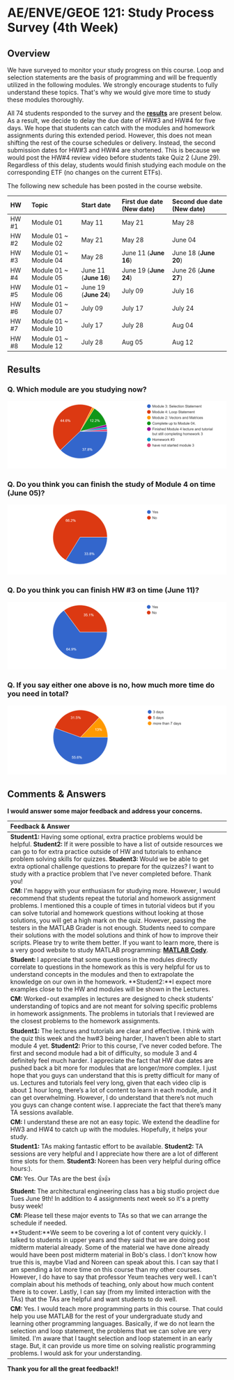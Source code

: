 # AE/ENVE/GEOE 121: Study Process Survey (4th Week)

## Overview
We have surveyed to monitor your study progress on this course. Loop and selection statements are the basis of programming and will be frequently utilized in the following modules. We strongly encourage students to fully understand these topics. That's why we would give more time to study these modules thoroughly. 

All 74 students responded to the survey and the [**results**](results) are present below. As a result, we decide to delay the due date of HW#3 and HW#4 for five days. We hope that students can catch with the modules and homework assignments during this extended period. However, this does not mean shifting the rest of the course schedules or delivery. Instead, the second submission dates for HW#3 and HW#4 are shortened. This is because we would post the HW#4 review video before students take Quiz 2 (June 29). Regardless of this delay, students would finish studying each module on the corresponding ETF (no changes on the current ETFs). 

The following new schedule has been posted in the course website. 

|HW|Topic|Start date|First due date (New date)|Second due date (New date)|
|:---|:-----|:----|:-----|:-----|
|HW #1|Module 01|May 11 |May 21|May 28|
|HW #2|Module 01 ~ Module 02|May 21 |May 28|June 04|
|HW #3|Module 01 ~ Module 04|May 28 |June 11 (**June 16**)|June 18 (**June 20**)|
|HW #4|Module 01 ~ Module 05|June 11 (**June 16**)|June 19 (**June 24**)|June 26 (**June 27**)|
|HW #5|Module 01 ~ Module 06|June 19 (**June 24**)|July 09|July 16|
|HW #6|Module 01 ~ Module 07|July 09|July 17|July 24|
|HW #7|Module 01 ~ Module 10|July 17|July 28|Aug 04|
|HW #8|Module 01 ~ Module 12|July 28|Aug 05|Aug 12|

## Results
### Q. Which module are you studying now?
![](survey1.png)
### Q. Do you think you can finish the study of Module 4 on time (June 05)? 
![](survey2.png)
### Q. Do you think you can finish HW #3 on time (June 11)? 
![](survey3.png)
### Q. If you say either one above is no, how much more time do you need in total?   
![](survey4.png)


## Comments & Answers 

**I would answer some major feedback and address your concerns.**

|Feedback & Answer|
|:---|
|**Student1:** Having some optional, extra practice problems would be helpful. **Student2:** If it were possible to have a list of outside resources we can go to for extra practice outside of HW and tutorials to enhance problem solving skills for quizzes. **Student3:** Would we be able to get extra optional challenge questions to prepare for the quizzes? I want to study with a practice problem that I’ve never completed before. Thank you!|
|**CM:** I'm happy with your enthusiasm for studying more. However, I would recommend that students repeat the tutorial and homework assignment problems. I mentioned this a couple of times in tutorial videos but if you can solve tutorial and homework questions without looking at those solutions, you will get a high mark on the quiz. However, passing the testers in the MATLAB Grader is not enough. Students need to compare their  solutions with the model solutions and think of how to improve their scripts. Please try to write them better. If you want to learn more, there is a very good website to study MATLAB programming: [**MATLAB Cody**](https://www.mathworks.com/matlabcentral/cody/problems).|
|**Student:** I appreciate that some questions in the modules directly correlate to questions in the homework as this is very helpful for us to understand concepts in the modules and then to extrapolate the knowledge on our own in the homework. **Student2:**I expect more examples close to the HW and modules will be shown in the Lectures.|
|**CM:** Worked-out examples in lectures are designed to check students' understanding of topics and are not meant for solving specific problems in homework assignments. The problems in tutorials that I reviewed are the closest problems to the homework assignments.| 
|**Student1:** The lectures and tutorials are clear and effective. I think with the quiz this week and the hw#3 being harder, I haven’t been able to start module 4 yet. **Student2:** Prior to this course, I’ve never coded before. The first and second module had a bit of difficulty, so module 3 and 4 definitely feel much harder. I appreciate the fact that HW due dates are pushed back a bit more for modules that are longer/more complex. I just hope that you guys can understand that this is pretty difficult for many of us. Lectures and tutorials feel very long, given that each video clip is about 1 hour long, there’s a lot of content to learn in each module, and it can get overwhelming. However, I do understand that there’s not much you guys can change content wise. I appreciate the fact that there’s many TA sessions available.|
|**CM:** I understand these are not an easy topic. We extend the deadline for HW3 and HW4 to catch up with the modules. Hopefully, it helps your study.|
|**Student1:** TAs making fantastic effort to be available. **Student2:** TA sessions are very helpful and I appreciate how there are a lot of different time slots for them. **Student3:** Noreen has been very helpful during office hours:).|
|**CM:** Yes. Our TAs are the best :thumbsup::thumbsup:|
|**Student:** The architectural engineering class has a big studio project due Tues June 9th! In addition to 4 assignments next week so it's a pretty busy week!|
|**CM:** Please tell these major events to TAs so that we can arrange the schedule if needed.|
|**Student:**We seem to be covering a lot of content very quickly. I talked to students in upper years and they said that we are doing post midterm material already. Some of the material we have done already would have been post midterm material in Bob's class. I don't know how true this is, maybe Vlad and Noreen can speak about this. I can say that I am spending a lot more time on this course than my other courses. However, I do have to say that professor Yeum teaches very well. I can't complain about his methods of teaching, only about how much content there is to cover. Lastly, I can say (from my limited interaction with the TAs) that the TAs are helpful and want students to do well.|
|**CM:** Yes. I would teach more programming parts in this course. That could help you use MATLAB for the rest of your undergraduate study and learning other programming languages. Basically, if we do not learn the selection and loop statement, the problems that we can solve are very limited. I'm aware that I taught selection and loop statement in an early stage. But, it can provide us more time on solving realistic programming problems. I would ask for your understanding.|

**Thank you for all the great feedback!!**
